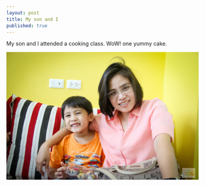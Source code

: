 ```yaml
---
layout: post
title: My son and I
published: true
---
```


My son and I attended a cooking class. WoW! one yummy cake.

![My son and I](https://github.com/jantawan/jantawan.github.io/blob/master/images/jan_mike.jpg)
